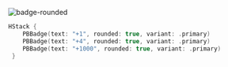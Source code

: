 ![badge-rounded](https://github.com/powerhome/playbook/assets/92755007/775a906f-0108-4ee1-a277-e7b9f2715a2b)

```swift
HStack {
    PBBadge(text: "+1", rounded: true, variant: .primary)
    PBBadge(text: "+4", rounded: true, variant: .primary)
    PBBadge(text: "+1000", rounded: true, variant: .primary)
 }
```
